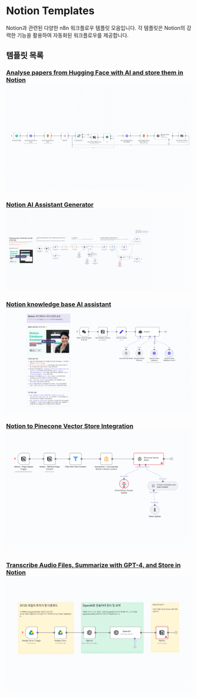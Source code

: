 # Notion Templates

Notion과 관련된 다양한 n8n 워크플로우 템플릿 모음입니다. 각 템플릿은 Notion의 강력한 기능을 활용하여 자동화된 워크플로우를 제공합니다.

## 템플릿 목록

### [Analyse papers from Hugging Face with AI and store them in Notion](Analyse%20papers%20from%20Hugging%20Face%20with%20AI%20and%20store%20them%20in%20Notion.json)[![Analyse papers from Hugging Face with AI and store them in Notion](Analyse%20papers%20from%20Hugging%20Face%20with%20AI%20and%20store%20them%20in%20Notion.png)](Analyse%20papers%20from%20Hugging%20Face%20with%20AI%20and%20store%20them%20in%20Notion.json)

### [Notion AI Assistant Generator](Notion%20AI%20Assistant%20Generator.json)[![Notion AI Assistant Generator](Notion%20AI%20Assistant%20Generator.png)](Notion%20AI%20Assistant%20Generator.json)

### [Notion knowledge base AI assistant](Notion%20knowledge%20base%20AI%20assistant.json)[![Notion knowledge base AI assistant](Notion%20knowledge%20base%20AI%20assistant.png)](Notion%20knowledge%20base%20AI%20assistant.json)

### [Notion to Pinecone Vector Store Integration](Notion%20to%20Pinecone%20Vector%20Store%20Integration.json)[![Notion to Pinecone Vector Store Integration](Notion%20to%20Pinecone%20Vector%20Store%20Integration.png)](Notion%20to%20Pinecone%20Vector%20Store%20Integration.json)

### [Transcribe Audio Files, Summarize with GPT-4, and Store in Notion](Transcribe%20Audio%20Files%2C%20Summarize%20with%20GPT-4%2C%20and%20Store%20in%20Notion.json)[![Transcribe Audio Files, Summarize with GPT-4, and Store in Notion](Transcribe%20Audio%20Files%2C%20Summarize%20with%20GPT-4%2C%20and%20Store%20in%20Notion.png)](Transcribe%20Audio%20Files%2C%20Summarize%20with%20GPT-4%2C%20and%20Store%20in%20Notion.json)
